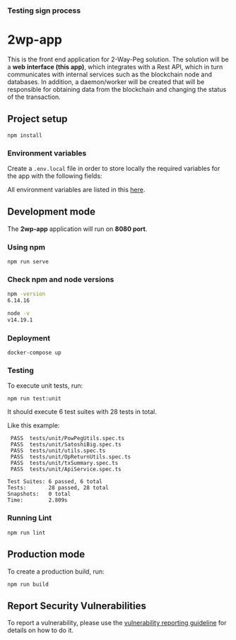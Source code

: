 ### Testing sign process


# 2wp-app
This is the front end application for 2-Way-Peg solution.
The solution will be a **web interface (this app)**, which integrates with a Rest API, which in turn communicates with internal services such as the blockchain node and databases. In addition, a daemon/worker will be created that will be responsible for obtaining data from the blockchain and changing the status of the transaction.

## Project setup
```
npm install
```
### Environment variables
Create a `.env.local` file in order to store locally the required variables for the app with the following fields:

All environment variables are listed in this [here](./ENV_VARIABLES.md).

## Development mode
The **2wp-app** application will run on **8080 port**.


### Using npm
```
npm run serve
```

### Check npm and node versions
```sh
npm -version
6.14.16
```

```sh
node -v
v14.19.1
```

### Deployment
```shell
docker-compose up
```

### Testing
To execute unit tests, run:
```shel
npm run test:unit
```
It should execute 6 test suites with 28 tests in total.

Like this example:
```
 PASS  tests/unit/PowPegUtils.spec.ts
 PASS  tests/unit/SatoshiBig.spec.ts
 PASS  tests/unit/utils.spec.ts
 PASS  tests/unit/OpReturnUtils.spec.ts
 PASS  tests/unit/txSummary.spec.ts
 PASS  tests/unit/ApiService.spec.ts

Test Suites: 6 passed, 6 total
Tests:       28 passed, 28 total
Snapshots:   0 total
Time:        2.809s
```

### Running Lint
```shel
npm run lint 
```
## Production mode
To create a production build, run:
```shel
npm run build
```

## Report Security Vulnerabilities

To report a vulnerability, please use the [vulnerability reporting guideline](./SECURITY.md) for details on how to do it.
